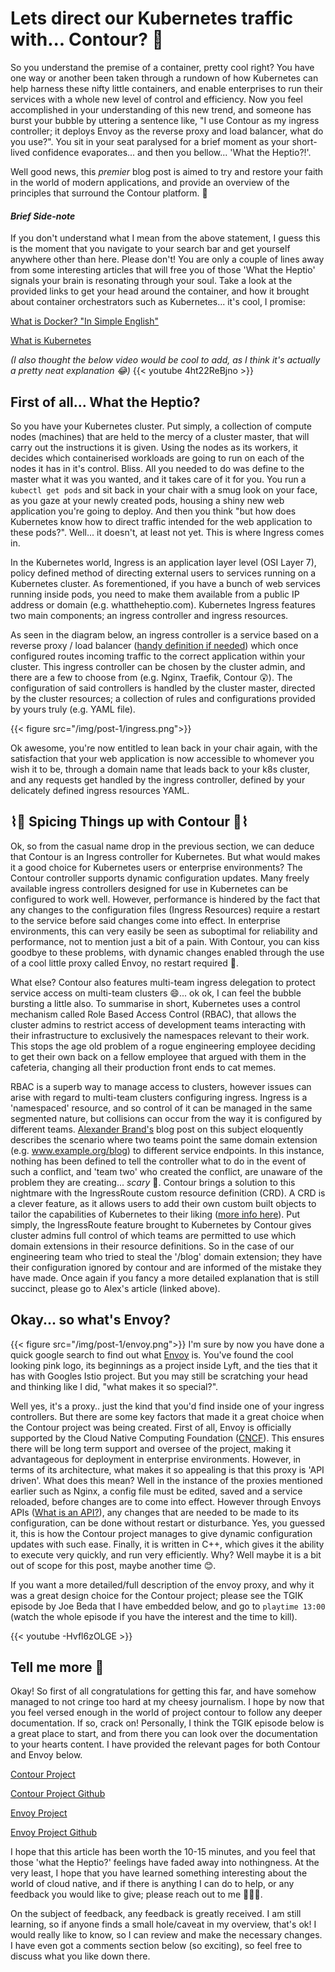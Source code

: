 # Lets direct our Kubernetes traffic with... Contour? 🚦

So you understand the premise of a container, pretty cool right? You have one way or another been taken through a rundown of how Kubernetes can help harness these nifty little containers, and enable enterprises to run their services with a whole new level of control and efficiency. Now you feel accomplished in your understanding of this new trend, and someone has burst your bubble by uttering a sentence like, "I use Contour as my ingress controller; it deploys Envoy as the reverse proxy and load balancer, what do you use?". You sit in your seat paralysed for a brief moment as your short-lived confidence evaporates... and then you bellow... 'What the Heptio?!'.

Well good news, this *premier* blog post is aimed to try and restore your faith in the world of modern applications, and provide an overview of the principles that surround the Contour platform. 👏



#### *Brief Side-note*

If you don't understand what I mean from the above statement, I guess this is the moment that you navigate to your search bar and get yourself anywhere other than here. Please don't! You are only a couple of lines away from some interesting articles that will free you of those 'What the Heptio' signals your brain is resonating through your soul. Take a look at the provided links to get your head around the container, and how it brought about container orchestrators such as Kubernetes... it's cool, I promise:

[What is Docker? "In Simple English"](https://blog.usejournal.com/what-is-docker-in-simple-english-a24e8136b90b)

[What is Kubernetes](https://kubernetes.io/docs/concepts/overview/what-is-kubernetes/)

_(I also thought the below video would be cool to add, as I think it's actually a pretty neat explanation 😂)_
{{< youtube 4ht22ReBjno >}}
&nbsp;
## **First of all... What the Heptio?**
So you have your Kubernetes cluster. Put simply, a collection of compute nodes (machines) that are held to the mercy of a cluster master, that will carry out the instructions it is given. Using the nodes as its workers, it decides which containerised workloads are going to run on each of the nodes it has in it's control. Bliss. All you needed to do was define to the master what it was you wanted, and it takes care of it for you. You run a ```kubectl get pods``` and sit back in your chair with a smug look on your face, as you gaze at your newly created pods, housing a shiny new web application you're going to deploy. And then you think "but how does Kubernetes know how to direct traffic intended for the web application to these pods?". Well... it doesn't, at least not yet. This is where Ingress comes in.

In the Kubernetes world, Ingress is an application layer level (OSI Layer 7), policy defined method of directing external users to services running on a Kubernetes cluster. As forementioned, if you have a bunch of web services running inside pods, you need to make them available from a public IP address or domain (e.g. whattheheptio.com). Kubernetes Ingress features two main components; an ingress controller and ingress resources.

As seen in the diagram below, an ingress controller is a service based on a reverse proxy / load balancer ([handy definition if needed](https://www.nginx.com/resources/glossary/reverse-proxy-vs-load-balancer/)) which once configured routes incoming traffic to the correct application within your cluster. This ingress controller can be chosen by the cluster admin, and there are a few to choose from (e.g. Nginx, Traefik, Contour 😲). The configuration of said controllers is handled by the cluster master, directed by the cluster resources; a collection of rules and configurations provided by yours truly (e.g. YAML file).

{{< figure src="/img/post-1/ingress.png">}}

Ok awesome, you're now entitled to lean back in your chair again, with the satisfaction that your web application is now accessible to whomever you wish it to be, through a domain name that leads back to your k8s cluster, and any requests get handled by the ingress controller, defined by your delicately defined ingress resources YAML.

## ⌇🔵 Spicing Things up with Contour 🔵⌇

Ok, so from the casual name drop in the previous section, we can deduce that Contour is an Ingress controller for Kubernetes. But what would makes it a good choice for Kubernetes users or enterprise environments? The Contour controller supports dynamic configuration updates. Many freely available ingress controllers designed for use in Kubernetes can be configured to work well. However, performance is hindered by the fact that any changes to the configuration files (Ingress Resources) require a restart to the service before said changes come into effect. In enterprise environments, this can very easily be seen as suboptimal for reliability and performance, not to mention just a bit of a pain. With Contour, you can kiss goodbye to these problems, with dynamic changes enabled through the use of a cool little proxy called Envoy, no restart required 🥳.

What else? Contour also features multi-team ingress delegation to protect service access on multi-team clusters 😄... ok ok, I can feel the bubble bursting a little also. To summarise in short, Kubernetes uses a control mechanism called Role Based Access Control (RBAC), that allows the cluster admins to restrict access of development teams interacting with their infrastructure to exclusively the namespaces relevant to their work. This stops the age old problem of a rogue engineering employee deciding to get their own back on a fellow employee that argued with them in the cafeteria, changing all their production front ends to cat memes.

RBAC is a superb way to manage access to clusters, however issues can arise with regard to multi-team clusters configuring ingress. Ingress is a 'namespaced' resource, and so control of it can be managed in the same segmented nature, but collisions can occur from the way it is configured by different teams. [Alexander Brand's](https://blog.heptio.com/improving-the-multi-team-kubernetes-ingress-experience-with-heptio-contour-0-6-55ae0c0cadef) blog post on this subject eloquently describes the scenario where two teams point the same domain extension (e.g. www.example.org/blog) to different service endpoints. In this instance, nothing has been defined to tell the controller what to do in the event of such a conflict, and 'team two' who created the conflict, are unaware of the problem they are creating... *scary* 👻. Contour brings a solution to this nightmare with the IngressRoute custom resource definition (CRD). A CRD is a clever feature, as it allows users to add their own custom built objects to tailor the capabilities of Kubernetes to their liking ([more info here](https://medium.com/velotio-perspectives/extending-kubernetes-apis-with-custom-resource-definitions-crds-139c99ed3477)). Put simply, the IngressRoute feature brought to Kubernetes by Contour gives cluster admins full control of which teams are permitted to use which domain extensions in their resource definitions. So in the case of our engineering team who tried to steal the '/blog' domain extension; they have their configuration ignored by contour and are informed of the mistake they have made. Once again if you fancy a more detailed explanation that is still succinct, please go to Alex's article (linked above).


## Okay... so what's Envoy?
{{< figure src="/img/post-1/envoy.png">}}
I'm sure by now you have done a quick google search to find out what [Envoy](https://www.envoyproxy.io/) is. You've found the cool looking pink logo, its beginnings as a project inside Lyft, and the ties that it has with Googles Istio project. But you may still be scratching your head and thinking like I did, "what makes it so special?".

Well yes, it's a proxy.. just the kind that you'd find inside one of your ingress controllers. But there are some key factors that made it a great choice when the Contour project was being created. First of all, Envoy is officially supported by the Cloud Native Computing Foundation ([CNCF](https://www.cncf.io/cncf-envoy-project-journey/#)). This ensures there will be long term support and oversee of the project, making it advantageous for deployment in enterprise environments. However, in terms of its architecture, what makes it so appealing is that this proxy is 'API driven'. What does this mean? Well in the instance of the proxies mentioned earlier such as Nginx, a config file must be edited, saved and a service reloaded, before changes are to come into effect. However through Envoys APIs ([What is an API?](https://www.youtube.com/watch?v=s7wmiS2mSXY)), any changes that are needed to be made to its configuration, can be done without restart or disturbance. Yes, you guessed it, this is how the Contour project manages to give dynamic configuration updates with such ease. Finally, it is written in C++, which gives it the ability to execute very quickly, and run very efficiently. Why? Well maybe it is a bit out of scope for this post, maybe another time 😊.

If you want a more detailed/full description of the envoy proxy, and why it was a great design choice for the Contour project; please see the TGIK episode by Joe Beda that I have embedded below, and go to ```playtime 13:00``` (watch the whole episode if you have the interest and the time to kill).

{{< youtube -Hvfl6zOLGE >}}

## Tell me more 🙏
Okay! So first of all congratulations for getting this far, and have somehow managed to not cringe too hard at my cheesy journalism. I hope by now that you feel versed enough in the world of project contour to follow any deeper documentation. If so, crack on! Personally, I think the TGIK episode below is a great place to start, and from there you can look over the documentation to your hearts content. I have provided the relevant pages for both Contour and Envoy below.

[Contour Project](https://projectcontour.io/)

[Contour Project Github](https://github.com/projectcontour/contour)

[Envoy Project](https://www.envoyproxy.io/)

[Envoy Project Github](https://github.com/envoyproxy/envoy)

I hope that this article has been worth the 10-15 minutes, and you feel that those 'what the Heptio?' feelings have faded away into nothingness. At the very least, I hope that you have learned something interesting about the world of cloud native, and if there is anything I can do to help, or any feedback you would like to give; please reach out to me 🙋🏻‍♂️.

On the subject of feedback, any feedback is greatly received. I am still learning, so if anyone finds a small hole/caveat in my overview, that's ok! I would really like to know, so I can review and make the necessary changes. I have even got a comments section below (so exciting), so feel free to discuss what you like down there.

